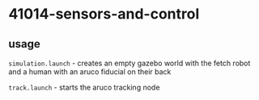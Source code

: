 # 41014-sensors-and-control

## usage

`simulation.launch` - creates an empty gazebo world with the fetch robot and a human with an aruco fiducial on their back

`track.launch` - starts the aruco tracking node
